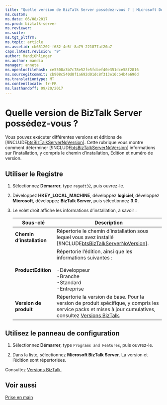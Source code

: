 ```yaml
---
title: "Quelle version de BizTalk Server possédez-vous ? | Microsoft Docs"
ms.custom: 
ms.date: 06/08/2017
ms.prod: biztalk-server
ms.reviewer: 
ms.suite: 
ms.tgt_pltfrm: 
ms.topic: article
ms.assetid: cb651202-f682-4e5f-8a79-221877af20a7
caps.latest.revision: "9"
author: MandiOhlinger
ms.author: mandia
manager: anneta
ms.openlocfilehash: ce5508a3b7c78e52fe5fcbef40e351dce58f2816
ms.sourcegitcommit: cb908c540d8f1a692d01dc8f313e16cb4b4e696d
ms.translationtype: MT
ms.contentlocale: fr-FR
ms.lasthandoff: 09/20/2017
---
```

# <a name="what-version-of-biztalk-server-do-i-have"></a>Quelle version de BizTalk Server possédez-vous ?
Vous pouvez exécuter différentes versions et éditions de [!INCLUDE[btsBizTalkServerNoVersion](../includes/btsbiztalkservernoversion-md.md)]. Cette rubrique vous montre comment déterminer [!INCLUDE[btsBizTalkServerNoVersion](../includes/btsbiztalkservernoversion-md.md)] informations sur l’installation, y compris le chemin d’installation, Édition et numéro de version.  
  
## <a name="use-the-registry"></a>Utiliser le Registre
  
1.  Sélectionnez **Démarrer**, type `regedt32`, puis ouvrez-le.  
  
2.  Développez **HKEY_LOCAL_MACHINE**, développez **logiciel**, développez **Microsoft**, développez **BizTalk Server**, puis sélectionnez **3.0**.  
  
3.  Le volet droit affiche les informations d’installation, à savoir :  
  
    |Sous-clé| Description|  
    |--------------|-----------------|  
    |**Chemin d’installation**|Répertorie le chemin d’installation sous lequel vous avez installé [!INCLUDE[btsBizTalkServerNoVersion](../includes/btsbiztalkservernoversion-md.md)].|  
    |**ProductEdition**|Répertorie l’édition, ainsi que les informations suivantes :<br /><br /> -Développeur<br />-Branche<br />-Standard<br />-Entreprise|  
    |**Version de produit**|Répertorie la version de base. Pour la version de produit spécifique, y compris les service packs et mises à jour cumulatives, consultez [Versions BizTalk](http://social.technet.microsoft.com/wiki/contents/articles/7915.biztalk-versions.aspx).|  

## <a name="use-the-control-panel"></a>Utilisez le panneau de configuration

1.  Sélectionnez **Démarrer**, type `Programs and Features`, puis ouvrez-le.  

2. Dans la liste, sélectionnez **Microsoft BizTalk Server**. La version et l’édition sont répertoriées.

Consultez [Versions BizTalk](http://social.technet.microsoft.com/wiki/contents/articles/7915.biztalk-versions.aspx).
  
## <a name="see-also"></a>Voir aussi  
 [Prise en main](../core/getting-started-with-biztalk-server.md)
